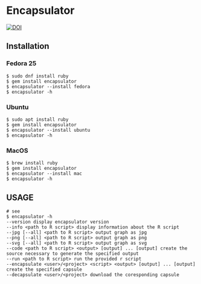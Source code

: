 # Encapsulator

[![DOI](https://zenodo.org/badge/94570522.svg)](https://zenodo.org/badge/latestdoi/94570522)

## Installation

### Fedora 25

```
$ sudo dnf install ruby
$ gem install encapsulator
$ encapsulator --install fedora
$ encapsulator -h
```

### Ubuntu

```
$ sudo apt install ruby
$ gem install encapsulator
$ encapsulator --install ubuntu
$ encapsulator -h
```

### MacOS

```
$ brew install ruby
$ gem install encapsulator
$ encapsulator --install mac
$ encapsulator -h
```

## USAGE

```
# see
$ encapsulator -h
--version display encapsulator version
--info <path to R script> display information about the R script
--jpg [--all] <path to R script> output graph as jpg
--png [--all] <path to R script> output graph as png
--svg [--all] <path to R script> output graph as svg
--code <path to R script> <output> [output] ... [output] create the source necessary to generate the specified output
--run <path to R script> run the provided r script
--encapsulate <user>/<project> <script> <output> [output] ... [output] create the specified capsule
--decapsulate <user>/<project> download the coresponding capsule
```
